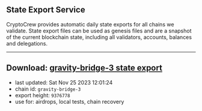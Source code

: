 ## State Export Service
CryptoCrew provides automatic daily state exports for all chains we validate. State export files can be used as genesis files and are a snapshot of the current blockchain state, including all validators, accounts, balances and delegations.

---
**Download: [gravity-bridge-3 state export](https://dl.ccvalidators.com/SERVICE/gravitybridge/gravity-bridge-3_export_9376778.json)**
---

- last updated: Sat Nov 25 2023 12:01:24
- chain id: `gravity-bridge-3`
- export height: `9376778`
- use for: airdrops, local tests, chain recovery
